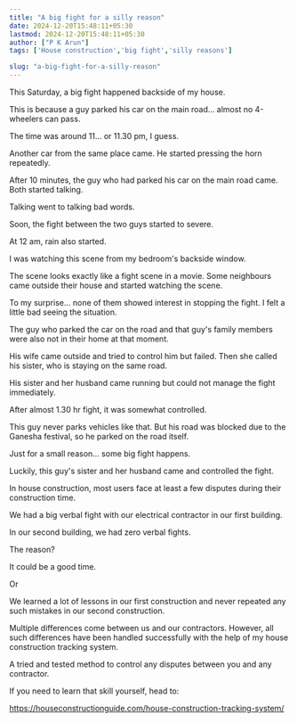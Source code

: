 ```yaml
---
title: "A big fight for a silly reason"
date: 2024-12-20T15:48:11+05:30
lastmod: 2024-12-20T15:48:11+05:30
author: ["P K Arun"]
tags: ['House construction','big fight','silly reasons']

slug: "a-big-fight-for-a-silly-reason"
---
```


This Saturday, a big fight happened backside of my house.

This is because a guy parked his car on the main road… almost no 4-wheelers can pass.

The time was around 11… or 11.30 pm, I guess.

Another car from the same place came. He started pressing the horn repeatedly.

After 10 minutes, the guy who had parked his car on the main road came. Both started talking.

Talking went to talking bad words.

Soon, the fight between the two guys started to severe.

At 12 am, rain also started.

I was watching this scene from my bedroom's backside window.

The scene looks exactly like a fight scene in a movie. Some neighbours came outside their house and started watching the scene.

To my surprise… none of them showed interest in stopping the fight. I felt a little bad seeing the situation.

The guy who parked the car on the road and that guy's family members were also not in their home at that moment.

His wife came outside and tried to control him but failed. Then she called his sister, who is staying on the same road.

His sister and her husband came running but could not manage the fight immediately.

After almost 1.30 hr fight, it was somewhat controlled.

This guy never parks vehicles like that. But his road was blocked due to the Ganesha festival, so he parked on the road itself.

Just for a small reason… some big fight happens.

Luckily, this guy's sister and her husband came and controlled the fight.

In house construction, most users face at least a few disputes during their construction time.

We had a big verbal fight with our electrical contractor in our first building.

In our second building, we had zero verbal fights.

The reason?

It could be a good time.

Or

We learned a lot of lessons in our first construction and never repeated any such mistakes in our second construction.

Multiple differences come between us and our contractors. However, all such differences have been handled successfully with the help of my house construction tracking system.

A tried and tested method to control any disputes between you and any contractor.

If you need to learn that skill yourself, head to:

https://houseconstructionguide.com/house-construction-tracking-system/
